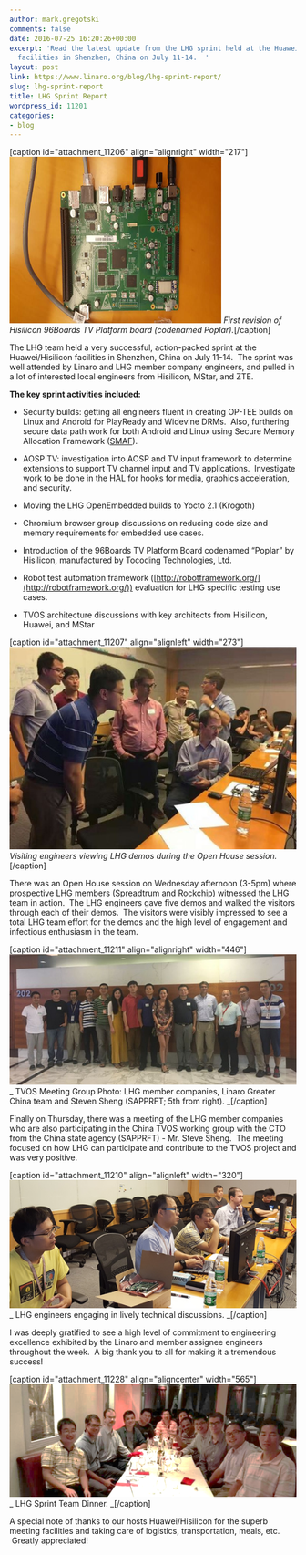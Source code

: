 ```yaml
---
author: mark.gregotski
comments: false
date: 2016-07-25 16:20:26+00:00
excerpt: 'Read the latest update from the LHG sprint held at the Huawei/Hisilicon
  facilities in Shenzhen, China on July 11-14.  '
layout: post
link: https://www.linaro.org/blog/lhg-sprint-report/
slug: lhg-sprint-report
title: LHG Sprint Report
wordpress_id: 11201
categories:
- blog
---
```


[caption id="attachment_11206" align="alignright" width="217"]![board picture](/assets/blog/board-picture.png) _First revision of Hisilicon 96Boards TV Platform board (codenamed Poplar)._[/caption]


The LHG team held a very successful, action-packed sprint at the Huawei/Hisilicon facilities in Shenzhen, China on July 11-14.  The sprint was well attended by Linaro and LHG member company engineers, and pulled in a lot of interested local engineers from Hisilicon, MStar, and ZTE.





**The key sprint activities included:**






 	
  * Security builds: getting all engineers fluent in creating OP-TEE builds on Linux and Android for PlayReady and Widevine DRMs.  Also, furthering secure data path work for both Android and Linux using Secure Memory Allocation Framework ([SMAF](https://lwn.net/Articles/688379/)).

 	
  * AOSP TV: investigation into AOSP and TV input framework to determine extensions to support TV channel input and TV applications.  Investigate work to be done in the HAL for hooks for media, graphics acceleration, and security.

 	
  * Moving the LHG OpenEmbedded builds to Yocto 2.1 (Krogoth)

 	
  * Chromium browser group discussions on reducing code size and memory requirements for embedded use cases.

 	
  * Introduction of the 96Boards TV Platform Board codenamed “Poplar” by Hisilicon, manufactured by Tocoding Technologies, Ltd.

 	
  * Robot test automation framework ([http://robotframework.org/](http://robotframework.org/)) evaluation for LHG specific testing use cases.

 	
  * TVOS architecture discussions with key architects from Hisilicon, Huawei, and MStar


[caption id="attachment_11207" align="alignleft" width="273"]![people at LHG 2016 sprint 2](/assets/blog/people-at-LHG-2016-sprint-2.jpg) _Visiting engineers viewing LHG demos during the Open House session._[/caption]


There was an Open House session on Wednesday afternoon (3-5pm) where prospective LHG members (Spreadtrum and Rockchip) witnessed the LHG team in action.  The LHG engineers gave five demos and walked the visitors through each of their demos.  The visitors were visibly impressed to see a total LHG team effort for the demos and the high level of engagement and infectious enthusiasm in the team.




[caption id="attachment_11211" align="alignright" width="446"]![Picture1](/assets/blog/Picture1-1.png) _ TVOS Meeting Group Photo: LHG member companies, Linaro Greater China team and Steven Sheng (SAPPRFT; 5th from right). _[/caption]


Finally on Thursday, there was a meeting of the LHG member companies who are also participating in the China TVOS working group with the CTO from the China state agency (SAPPRFT) - Mr. Steve Sheng.  The meeting focused on how LHG can participate and contribute to the TVOS project and was very positive.





[caption id="attachment_11210" align="alignleft" width="320"]![Picture1](/assets/blog/Picture1.png) _ LHG engineers engaging in lively technical discussions. _[/caption]


I was deeply gratified to see a high level of commitment to engineering excellence exhibited by the Linaro and member assignee engineers throughout the week.  A big thank you to all for making it a tremendous success!




[caption id="attachment_11228" align="aligncenter" width="565"]![dinner at LHG sprint 2016](/assets/blog/dinner-at-LHG-sprint-2016.png) _ LHG Sprint Team Dinner. _[/caption]


A special note of thanks to our hosts Huawei/Hisilicon for the superb meeting facilities and taking care of logistics, transportation, meals, etc.  Greatly appreciated! 



